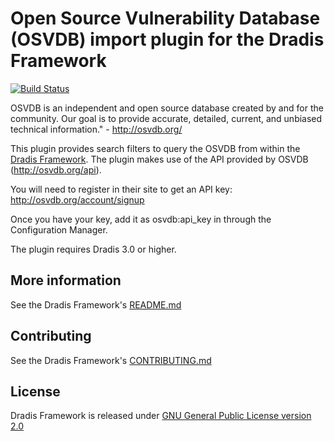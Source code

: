 Open Source Vulnerability Database (OSVDB) import plugin for the Dradis Framework
=================================================================================

[![Build Status](https://secure.travis-ci.org/dradis/dradis-osvdb.png?branch=master)](http://travis-ci.org/dradis/dradis-osvdb)

OSVDB is an independent and open source database created by and for the
community. Our goal is to provide accurate, detailed, current, and unbiased
technical information." - http://osvdb.org/

This plugin provides search filters to query the OSVDB from within the
[Dradis Framework](https://github.com/dradis/dradisframework). The plugin makes
use of the API provided by OSVDB (http://osvdb.org/api).

You will need to register in their site to get an API key:
http://osvdb.org/account/signup

Once you have your key, add it as osvdb:api_key in through the Configuration
Manager.

The plugin requires Dradis 3.0 or higher.


More information
----------------

See the Dradis Framework's [README.md](https://github.com/dradis/dradisframework/blob/master/README.md)


Contributing
------------

See the Dradis Framework's [CONTRIBUTING.md](https://github.com/dradis/dradisframework/blob/master/CONTRIBUTING.md)


License
-------

Dradis Framework is released under [GNU General Public License version 2.0](http://www.gnu.org/licenses/old-licenses/gpl-2.0.html)

